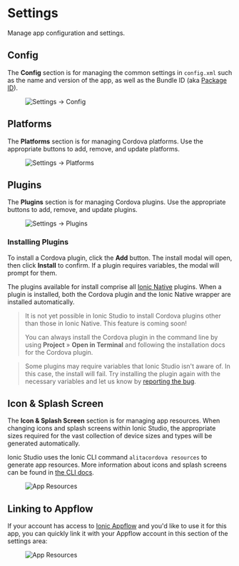 ---
---

# Settings

Manage app configuration and settings.

## Config

The **Config** section is for managing the common settings in `config.xml` such as the name and version of the app, as well as the Bundle ID (aka [Package ID](/faq/glossary#package-id)).

<figure>
  <img alt="Settings -> Config" src="/assets/img/studio/2/ss-settings.png" />
</figure>

## Platforms

The **Platforms** section is for managing Cordova platforms. Use the appropriate buttons to add, remove, and update platforms.

<figure>
  <img alt="Settings -> Platforms" src="/assets/img/studio/2/ss-settings-platforms.png" />
</figure>

## Plugins

The **Plugins** section is for managing Cordova plugins. Use the appropriate buttons to add, remove, and update plugins.

<figure>
  <img alt="Settings -> Plugins" src="/assets/img/studio/2/ss-settings-plugins.png" />
</figure>

### Installing Plugins

To install a Cordova plugin, click the **Add** button. The install modal will open, then click **Install** to confirm. If a plugin requires variables, the modal will prompt for them.

The plugins available for install comprise all [Ionic Native](/native/overview) plugins. When a plugin is installed, both the Cordova plugin and the Ionic Native wrapper are installed automatically.

<blockquote>

<p>It is not yet possible in Ionic Studio to install Cordova plugins other than those in Ionic Native. This feature is coming soon!</p>
<p>You can always install the Cordova plugin in the command line by using <strong>Project</strong> &raquo; <strong>Open in Terminal</strong> and following the installation docs for the Cordova plugin.</p>
</blockquote>

<blockquote>
Some plugins may require variables that Ionic Studio isn't aware of. In this case, the install will fail. Try installing the plugin again with the necessary variables and let us know by <a href="/studio/support">reporting the bug</a>.
</blockquote>

## Icon & Splash Screen

The **Icon & Splash Screen** section is for managing app resources. When changing icons and splash screens within Ionic Studio, the appropriate sizes required for the vast collection of device sizes and types will be generated automatically.

Ionic Studio uses the Ionic CLI command `alitacordova resources` to generate app resources. More information about icons and splash screens can be found in [the CLI docs](/cli/commands/cordova-resources).

<figure>
  <img alt="App Resources" src="/assets/img/studio/2/ss-settings-resources.png" />
</figure>

## Linking to Appflow

If your account has access to [Ionic Appflow](https://ionicframework.com/appflow) and you'd like to use it for this app, you can quickly link it with your Appflow account in this section of the settings area:

<figure>
  <img alt="App Resources" src="/assets/img/studio/2/ss-settings-appflow.png" />
</figure>
